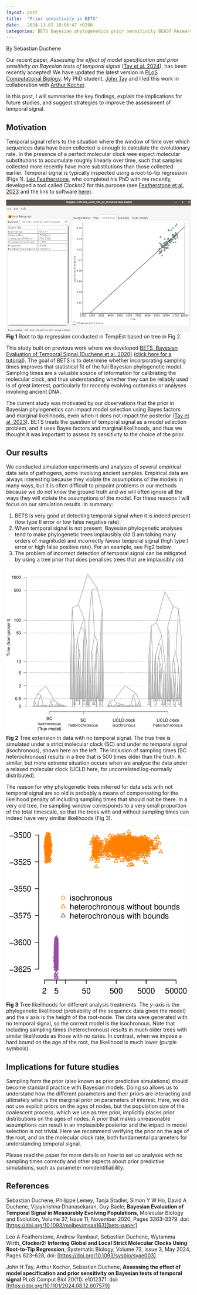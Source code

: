 ```yaml
---
layout: post
title:  "Prior sensitivity in BETS"
date:   2024-11-02 18:06:47 +0200 
categories: BETS Bayesian phylogenetics prior sensitivity BEAST Research
---
```


By Sebastian Duchene

Our recent paper, _Assessing the effect of model specification and prior sensitivity on Bayesian tests of temporal signal_ ([Tay et al. 2024][manuscript-link]), has been recently accepted! We have updated the latest version in [PLoS Computational Biology][manuscript-link]. My PhD student, [John Tay][john-site] and I led this work in collaboration with [Arthur Kocher][arthur-site]. 

In this post, I will summarise the key findings, explain the implications for future studies, and suggest strategies to improve the assessment of temporal signal.

## Motivation
Temporal signal refers to the situation where the window of time over which sequences data have been collected is enough to calculate the evolutionary rate. In the presence of a perfect molecular clock wee expect molecular substitutions to accumulate roughly linearly over time, such that samples collected more recently have more substitutions than those collected earlier. Temporal signal is typically inspected using a root-to-tip regression (Figs 1). [Leo Featherstone][leo-site], who completed his PhD with me recently, developed a tool called Clockor2 for this purpose (see [Featherstone et al. 2023][clockor2-paper] and the link to software [here][clockor2-link]).

![image](https://github.com/sebastianduchene/sebastianduchene.github.io/blob/main/docs/assets/images/rtt1.png?raw=true)
**Fig 1** Root to tip regression conducted in TempEst based on tree in Fig 2.

This study built on previous work where we developed [BETS, Bayesian Evaluation of Temporal Signal (Duchene et al. 2020)][bets-paper] ([click here for a tutorial][bets-tutorial]). The goal of BETS is to determine whether incorporating sampling times improves that statistical fit of the full Bayesian phylogenetic model. Sampling times are a valuable source of information for calibrating the molecular clock, and thus understanding whether they can be reliably used is of great interest, particularly for recently evolving outbreaks or analyses involving ancient DNA.

The current study was motivated by our observations that the prior in Bayesian phylogenetics can impact model selection using Bayes factors and marginal likelihoods, even when it does not impact the posterior ([Tay et al. 2023][episodic-paper]). BETS treats the question of temporal signal as a model selection problem, and it uses Bayes factors and marginal likelihoods, and thus we thought it was important to assess its sensitivity to the choice of the prior. 

## Our results
We conducted simulation experiments and analyses of several empirical data sets of pathogens, some involving ancient samples. Empirical data are always interesting because they violate the assumptions of the models in many ways, but it is often difficult to pinpoint problems in our methods because we do not know the ground truth and we will often ignore all the ways they will violate the assumptions of the model. For these reasons I will focus on our simulation results. In summary:

1. BETS is very good at detecting temporal signal when it is indeed present (low type II error or low false negative rate).
2. When temporal signal is not present, Bayesian phylogenetic analyses tend to make phylogenetic trees implausibly old (I am talking many orders of magnitude) and incorrectly favour temporal signal (high type I error or high false positive rate). For an example, see Fig2 below.
3. The problem of incorrect detection of temporal signal can be mitigated by using a tree prior that does penalises trees that are implausibly old.

![image](https://github.com/sebastianduchene/sebastianduchene.github.io/blob/main/docs/assets/images/tree_distortion.png?raw=true)
**Fig 2** Tree extension in data with no temporal signal. The true tree is simulated under a strict molecular clock (SC) and under no temporal signal (isochronous), shown here on the left. The inclusion of sampling times (SC heterochronous) results in a tree that is 500 times older than the truth. A similar, but more extreme situation occurs when we analyse the data under a relaxed molecular clock (UCLD here, for uncorrelated log-normally distributed).

The reason for why phylogenetic trees inferred for data sets with not temporal signal are so old is probably a means of compensating for the likelihood penalty of including sampling times that should not be there. In a very old tree, the sampling window corresponds to a very small proportion of the total timescale, so that the trees with and without sampling times can indeed have very similiar likelihoods (Fig 3).

![image](https://github.com/sebastianduchene/sebastianduchene.github.io/blob/main/docs/assets/images/tree_likelihoods.png?raw=true)
**Fig 3** Tree likelihoods for different analysis treatments. The *y*-axis is the phylogenetic likelihood (probability of the sequence data given the model) and the *x* axis is the height of the root-node. The data were generated with no temporal signal, so the correct model is the isochronous. Note that including sampling times (heterochronous) results in much older trees with similar likelihoods as those with no dates. In contrast, when we impose a hard bound on the age of the root, the likelihood is much lower (purple symbols).

## Implications for future studies
Sampling form the prior (also known as prior predictive simulations) should become standard practice with Bayesian models. Doing so allows us to understand how the different parameters and their priors are interacting and ultimately what is the marginal prior on parameters of interest. Here, we did not use explicit priors on the ages of nodes, but the population size of the coalescent process, which we use as tree prior, implicitly places prior distributions on the ages of nodes. A prior that makes unreasonable assumptions can result in an implausible posterior and the impact in model selection is not trivial. Here we recommend verifying the prior on the age of the root, and on the molecular clock rate, both fundamental parameters for understanding temporal signal. 

Please read the paper for more details on how to set up analyses with no sampling times correctly and other aspects about prior predictive simulations, such as parameter nonidentifiability.



## References
Sebastian Duchene, Philippe Lemey, Tanja Stadler, Simon Y W Ho, David A Duchene, Vijaykrishna Dhanasekaran, Guy Baele, **Bayesian Evaluation of Temporal Signal in Measurably Evolving Populations**, Molecular Biology and Evolution, Volume 37, Issue 11, November 2020, Pages 3363–3379. doi: [https://doi.org/10.1093/molbev/msaa163][bets-paper]

Leo A Featherstone, Andrew Rambaut, Sebastian Duchene, Wytamma Wirth, **Clockor2: Inferring Global and Local Strict Molecular Clocks Using Root-to-Tip Regression**, Systematic Biology, Volume 73, Issue 3, May 2024, Pages 623–628, doi: [https://doi.org/10.1093/sysbio/syae003]

John H Tay, Arthur Kocher, Sebastian Duchene, **Assessing the effect of model specification and prior sensitivity on Bayesian tests of temporal signal**
PLoS Comput Biol 20(11): e1012371. doi: [https://doi.org/10.1101/2024.08.12.607579]




[leo-site]: https://scholar.google.com.au/citations?user=yC7e4MUAAAAJ&hl=en&oi=ao
[arthur-site]: https://scholar.google.com.au/citations?hl=en&user=wiunwsMAAAAJ
[john-site]: https://scholar.google.com.au/citations?user=tj_0skYAAAAJ&hl=en&oi=ao
[bets-tutorial]: https://beast.community/bets_tutorial
[bets-paper]: https://academic.oup.com/mbe/article/37/11/3363/5867920 
[manuscript-link]: https://journals.plos.org/ploscompbiol/article?id=10.1371/journal.pcbi.1012371
[episodic-paper]: https://academic.oup.com/mbe/article/40/10/msad212/7280106?login=false
[clockor2-link]: https://clockor2.github.io/
[clockor2-paper]: https://academic.oup.com/sysbio/article/73/3/623/7609804
